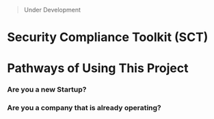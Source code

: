 > Under Development

# Security Compliance Toolkit (SCT)




# Pathways of Using This Project


### Are you a new Startup?


### Are you a company that is already operating?





